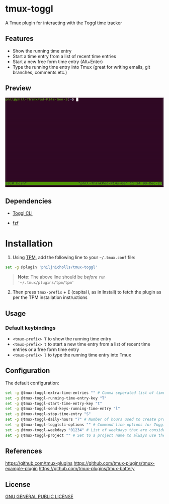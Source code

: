 # tmux-toggl
A Tmux plugin for interacting with the Toggl time tracker


## Features

* Show the running time entry
* Start a time entry from a list of recent time entries
* Start a new free form time entry (Alt+Enter)
* Type the running time entry into Tmux (great for writing emails, git branches, comments etc.)

## Preview

<img src="demo.gif" alt="preview" loop="infinite">


## Dependencies

* [Toggl CLI](https://github.com/AuHau/toggl-cli)

* [fzf](https://github.com/junegunn/fzf)

# Installation

1. Using [TPM](https://github.com/tmux-plugins/tpm), add the following line to your `~/.tmux.conf` file:

```bash
set -g @plugin 'philjnicholls/tmux-toggl'
```

> **Note**: The above line should be _before_ `run '~/.tmux/plugins/tpm/tpm'`

2. Then press `tmux-prefix` + <kbd>I</kbd> (capital i, as in **I**nstall) to fetch the plugin as per the TPM installation instructions

## Usage

### Default keybindings

- `<tmux-prefix> T` to show the running time entry
- `<tmux-prefix> t` to start a new time entry from a list of recent time entries or a free form time entry
- `<tmux-prefix> l` to type the running time entry into Tmux

## Configuration

The default configuration:

```bash
set -g @tmux-toggl-extra-time-entries "" # Comma seperated list of time entry titles to add to the recent list (eg. "Live issues,General")
set -g @tmux-toggl-running-time-entry-key "T"
set -g @tmux-toggl-start-time-entry-key "t"
set -g @tmux-toggl-send-keys-running-time-entry "l"
set -g @tmux-toggl-stop-time-entry "S"
set -g @tmux-toggl-daily-hours "7" # Number of hours used to create projected hours
set -g @tmux-toggl-togglcli-options "" # Command line options for TogglCli
set -g @tmux-toggl-weekdays "01234" # List of weekdays that are considered working days for projected hours (0 = Mon, 1 = Tue etc.)
set -g @tmux-toggl-project "" # Set to a project name to always use the same project
```

## References

https://github.com/tmux-plugins
https://github.com/tmux-plugins/tmux-example-plugin
https://github.com/tmux-plugins/tmux-battery

## License

[GNU GENERAL PUBLIC LICENSE](https://github.com/philjnicholls/tmux-toggl/blob/master/LICENSE.md)
